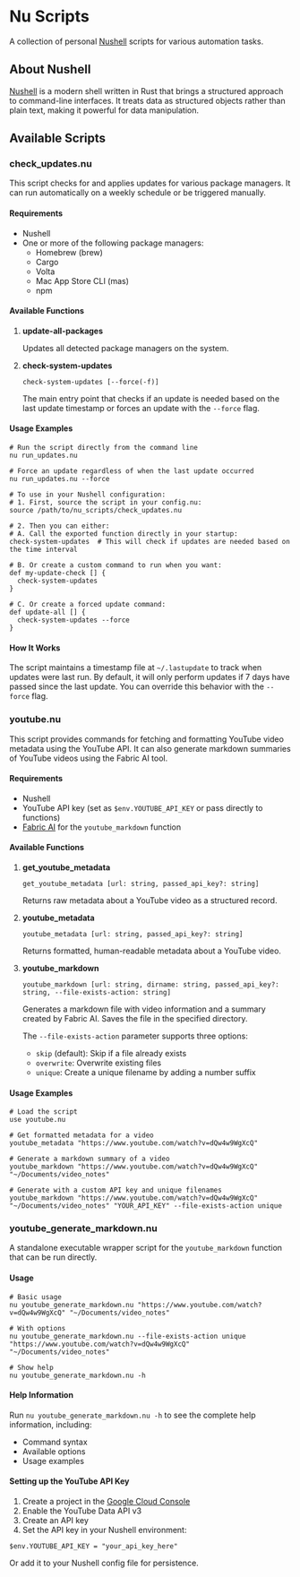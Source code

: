 # Nu Scripts

A collection of personal [Nushell](https://www.nushell.sh/) scripts for various automation tasks.

## About Nushell

[Nushell](https://www.nushell.sh/) is a modern shell written in Rust that brings a structured approach to command-line interfaces. It treats data as structured objects rather than plain text, making it powerful for data manipulation.

## Available Scripts

### check_updates.nu

This script checks for and applies updates for various package managers. It can run automatically on a weekly schedule or be triggered manually.

#### Requirements

- Nushell
- One or more of the following package managers:
  - Homebrew (brew)
  - Cargo
  - Volta
  - Mac App Store CLI (mas)
  - npm

#### Available Functions

1. **update-all-packages**

   Updates all detected package managers on the system.

2. **check-system-updates**

   ```nushell
   check-system-updates [--force(-f)]
   ```

   The main entry point that checks if an update is needed based on the last update timestamp or forces an update with the `--force` flag.

#### Usage Examples

```nushell
# Run the script directly from the command line
nu run_updates.nu

# Force an update regardless of when the last update occurred
nu run_updates.nu --force

# To use in your Nushell configuration:
# 1. First, source the script in your config.nu:
source /path/to/nu_scripts/check_updates.nu

# 2. Then you can either:
# A. Call the exported function directly in your startup:
check-system-updates  # This will check if updates are needed based on the time interval

# B. Or create a custom command to run when you want:
def my-update-check [] {
  check-system-updates
}

# C. Or create a forced update command:
def update-all [] {
  check-system-updates --force
}
```

#### How It Works

The script maintains a timestamp file at `~/.lastupdate` to track when updates were last run. By default, it will only perform updates if 7 days have passed since the last update. You can override this behavior with the `--force` flag.

### youtube.nu

This script provides commands for fetching and formatting YouTube video metadata using the YouTube API. It can also generate markdown summaries of YouTube videos using the Fabric AI tool.

#### Requirements

- Nushell
- YouTube API key (set as `$env.YOUTUBE_API_KEY` or pass directly to functions)
- [Fabric AI](https://github.com/danielmiessler/fabric) for the `youtube_markdown` function

#### Available Functions

1. **get_youtube_metadata**

   ```nushell
   get_youtube_metadata [url: string, passed_api_key?: string]
   ```

   Returns raw metadata about a YouTube video as a structured record.

2. **youtube_metadata**

   ```nushell
   youtube_metadata [url: string, passed_api_key?: string]
   ```

   Returns formatted, human-readable metadata about a YouTube video.

3. **youtube_markdown**

   ```nushell
   youtube_markdown [url: string, dirname: string, passed_api_key?: string, --file-exists-action: string]
   ```

   Generates a markdown file with video information and a summary created by Fabric AI. Saves the file in the specified directory.

   The `--file-exists-action` parameter supports three options:
   - `skip` (default): Skip if a file already exists
   - `overwrite`: Overwrite existing files
   - `unique`: Create a unique filename by adding a number suffix

#### Usage Examples

```nushell
# Load the script
use youtube.nu

# Get formatted metadata for a video
youtube_metadata "https://www.youtube.com/watch?v=dQw4w9WgXcQ"

# Generate a markdown summary of a video
youtube_markdown "https://www.youtube.com/watch?v=dQw4w9WgXcQ" "~/Documents/video_notes"

# Generate with a custom API key and unique filenames
youtube_markdown "https://www.youtube.com/watch?v=dQw4w9WgXcQ" "~/Documents/video_notes" "YOUR_API_KEY" --file-exists-action unique
```

### youtube_generate_markdown.nu

A standalone executable wrapper script for the `youtube_markdown` function that can be run directly.

#### Usage

```nushell
# Basic usage
nu youtube_generate_markdown.nu "https://www.youtube.com/watch?v=dQw4w9WgXcQ" "~/Documents/video_notes"

# With options
nu youtube_generate_markdown.nu --file-exists-action unique "https://www.youtube.com/watch?v=dQw4w9WgXcQ" "~/Documents/video_notes"

# Show help
nu youtube_generate_markdown.nu -h
```

#### Help Information

Run `nu youtube_generate_markdown.nu -h` to see the complete help information, including:
- Command syntax
- Available options
- Usage examples

#### Setting up the YouTube API Key

1. Create a project in the [Google Cloud Console](https://console.cloud.google.com/)
2. Enable the YouTube Data API v3
3. Create an API key
4. Set the API key in your Nushell environment:

```nushell
$env.YOUTUBE_API_KEY = "your_api_key_here"
```

Or add it to your Nushell config file for persistence.
